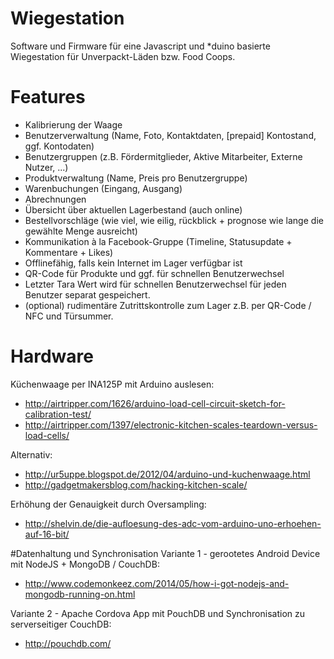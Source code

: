 # Wiegestation
Software und Firmware für eine Javascript und *duino basierte Wiegestation für Unverpackt-Läden bzw. Food Coops.

# Features
* Kalibrierung der Waage
* Benutzerverwaltung (Name, Foto, Kontaktdaten, [prepaid] Kontostand, ggf. Kontodaten)
* Benutzergruppen (z.B. Fördermitglieder, Aktive Mitarbeiter, Externe Nutzer, ...)
* Produktverwaltung (Name, Preis pro Benutzergruppe)
* Warenbuchungen (Eingang, Ausgang)
* Abrechnungen
* Übersicht über aktuellen Lagerbestand (auch online)
* Bestellvorschläge (wie viel, wie eilig, rückblick + prognose wie lange die gewählte Menge ausreicht)
* Kommunikation à la Facebook-Gruppe (Timeline, Statusupdate + Kommentare + Likes)
* Offlinefähig, falls kein Internet im Lager verfügbar ist
* QR-Code für Produkte und ggf. für schnellen Benutzerwechsel
* Letzter Tara Wert wird für schnellen Benutzerwechsel für jeden Benutzer separat gespeichert.
* (optional) rudimentäre Zutrittskontrolle zum Lager z.B. per QR-Code / NFC und Türsummer.

# Hardware
Küchenwaage per INA125P mit Arduino auslesen:
* http://airtripper.com/1626/arduino-load-cell-circuit-sketch-for-calibration-test/
* http://airtripper.com/1397/electronic-kitchen-scales-teardown-versus-load-cells/

Alternativ:
* http://ur5uppe.blogspot.de/2012/04/arduino-und-kuchenwaage.html
* http://gadgetmakersblog.com/hacking-kitchen-scale/

Erhöhung der Genauigkeit durch Oversampling:
* http://shelvin.de/die-aufloesung-des-adc-vom-arduino-uno-erhoehen-auf-16-bit/

#Datenhaltung und Synchronisation
Variante 1 - gerootetes Android Device mit NodeJS + MongoDB / CouchDB:
* http://www.codemonkeez.com/2014/05/how-i-got-nodejs-and-mongodb-running-on.html

Variante 2 - Apache Cordova App mit PouchDB und Synchronisation zu serverseitiger CouchDB:
* http://pouchdb.com/

